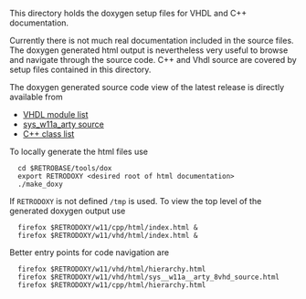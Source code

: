 This directory holds the doxygen setup files for VHDL and C++ documentation.

Currently there is not much real documentation included in the source
files. The doxygen generated html output is nevertheless very useful
to browse and navigate through the source code. C++ and Vhdl source are
covered by setup files contained in this directory.

The doxygen generated source code view of the latest release is
directly available from
- [VHDL module list](https://www.retro11.de/doxy/w11/vhd/html/hierarchy.html)
- [sys_w11a_arty source](https://www.retro11.de/doxy/w11/vhd/html/sys__w11a__arty_8vhd_source.html)
- [C++ class list](https://www.retro11.de/doxy/w11/cpp/html/hierarchy.html)

To locally generate the html files use
```
  cd $RETROBASE/tools/dox
  export RETRODOXY <desired root of html documentation>
  ./make_doxy
```
If `RETRODOXY` is not defined `/tmp` is used. To view the top level
of the generated doxygen output use
```
  firefox $RETRODOXY/w11/cpp/html/index.html &
  firefox $RETRODOXY/w11/vhd/html/index.html &
```
Better entry points for code navigation are
```
  firefox $RETRODOXY/w11/vhd/html/hierarchy.html
  firefox $RETRODOXY/w11/vhd/html/sys__w11a__arty_8vhd_source.html
  firefox $RETRODOXY/w11/cpp/html/hierarchy.html
```

